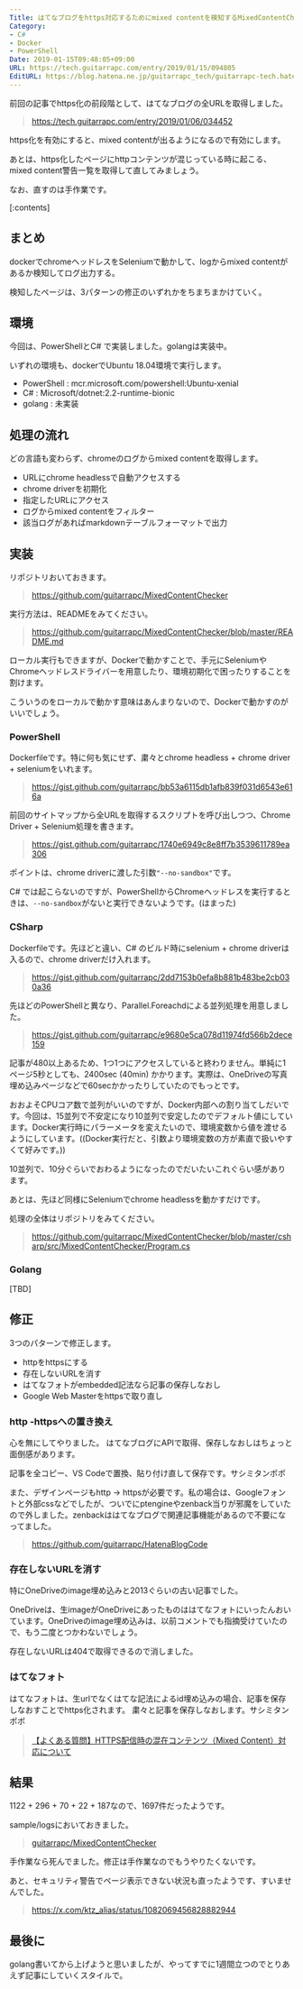 ```yaml
---
Title: はてなブログをhttps対応するためにmixed contentを検知するMixedContentCheckerを作った
Category:
- C#
- Docker
- PowerShell
Date: 2019-01-15T09:48:05+09:00
URL: https://tech.guitarrapc.com/entry/2019/01/15/094805
EditURL: https://blog.hatena.ne.jp/guitarrapc_tech/guitarrapc-tech.hatenablog.com/atom/entry/10257846132699456478
---
```


前回の記事でhttps化の前段階として、はてなブログの全URLを取得しました。

> https://tech.guitarrapc.com/entry/2019/01/06/034452

https化を有効にすると、mixed contentが出るようになるので有効にします。

あとは、https化したページにhttpコンテンツが混じっている時に起こる、mixed content警告一覧を取得して直してみましょう。

なお、直すのは手作業です。


[:contents]

## まとめ

dockerでchromeヘッドレスをSeleniumで動かして、logからmixed contentがあるか検知してログ出力する。

検知したページは、3パターンの修正のいずれかをちまちまかけていく。

## 環境

今回は、PowerShellとC# で実装しました。golangは実装中。

いずれの環境も、dockerでUbuntu 18.04環境で実行します。

* PowerShell : mcr.microsoft.com/powershell:Ubuntu-xenial
* C# : Microsoft/dotnet:2.2-runtime-bionic
* golang : 未実装

## 処理の流れ

どの言語も変わらず、chromeのログからmixed contentを取得します。

* URLにchrome headlessで自動アクセスする
* chrome driverを初期化
* 指定したURLにアクセス
* ログからmixed contentをフィルター
* 該当ログがあればmarkdownテーブルフォーマットで出力


## 実装

リポジトリおいておきます。

> https://github.com/guitarrapc/MixedContentChecker

実行方法は、READMEをみてください。

> https://github.com/guitarrapc/MixedContentChecker/blob/master/README.md



ローカル実行もできますが、Dockerで動かすことで、手元にSeleniumやChromeヘッドレスドライバーを用意したり、環境初期化で困ったりすることを割けます。

こういうのをローカルで動かす意味はあんまりないので、Dockerで動かすのがいいでしょう。

### PowerShell

Dockerfileです。特に何も気にせず、粛々とchrome headless + chrome driver + seleniumをいれます。

> https://gist.github.com/guitarrapc/bb53a6115db1afb839f031d6543e616a

前回のサイトマップから全URLを取得するスクリプトを呼び出しつつ、Chrome Driver + Selenium処理を書きます。

> https://gist.github.com/guitarrapc/1740e6949c8e8ff7b3539611789ea306

ポイントは、chrome driverに渡した引数`"--no-sandbox"`です。

C# では起こらないのですが、PowerShellからChromeヘッドレスを実行するときは、`--no-sandbox`がないと実行できないようです。(はまった)

### CSharp

Dockerfileです。先ほどと違い、C# のビルド時にselenium + chrome driverは入るので、chrome driverだけ入れます。

> https://gist.github.com/guitarrapc/2dd7153b0efa8b881b483be2cb030a36

先ほどのPowerShellと異なり、Parallel.Foreachdによる並列処理を用意しました。

> https://gist.github.com/guitarrapc/e9680e5ca078d11974fd566b2dece159

記事が480以上あるため、1つ1つにアクセスしていると終わりません。単純に1ページ5秒としても、2400sec (40min) かかります。実際は、OneDriveの写真埋め込みページなどで60secかかったりしていたのでもっとです。

おおよそCPUコア数で並列がいいのですが、Docker内部への割り当てしだいです。今回は、15並列で不安定になり10並列で安定したのでデフォルト値にしています。Docker実行時にパラーメータを変えたいので、環境変数から値を渡せるようにしています。((Docker実行だと、引数より環境変数の方が素直で扱いやすくて好みです。))

10並列で、10分ぐらいでおわるようになったのでだいたいこれぐらい感があります。

あとは、先ほど同様にSeleniumでchrome headlessを動かすだけです。

処理の全体はリポジトリをみてください。

> https://github.com/guitarrapc/MixedContentChecker/blob/master/csharp/src/MixedContentChecker/Program.cs

### Golang

[TBD]

## 修正

3つのパターンで修正します。

* httpをhttpsにする
* 存在しないURLを消す
* はてなフォトがembedded記法なら記事の保存しなおし
* Google Web Masterをhttpsで取り直し

### http -httpsへの置き換え

心を無にしてやりました。
はてなブログにAPIで取得、保存しなおしはちょっと面倒感があります。

記事を全コピー、VS Codeで置換、貼り付け直して保存です。サシミタンポポ

また、デザインページもhttp -> httpsが必要です。私の場合は、Googleフォントと外部cssなどでしたが、ついでにptengineやzenback当りが邪魔をしていたので外しました。zenbackははてなブログで関連記事機能があるので不要になってました。

> https://github.com/guitarrapc/HatenaBlogCode

### 存在しないURLを消す

特にOneDriveのimage埋め込みと2013ぐらいの古い記事でした。

OneDriveは、生imageがOneDriveにあったものははてなフォトにいったんおいています。OneDriveのimage埋め込みは、以前コメントでも指摘受けていたので、もう二度とつかわないでしょう。

存在しないURLは404で取得できるので消しました。

### はてなフォト

はてなフォトは、生urlでなくはてな記法によるid埋め込みの場合、記事を保存しなおすことでhttps化されます。
粛々と記事を保存しなおします。サシミタンポポ

> [【よくある質問】HTTPS配信時の混在コンテンツ（Mixed Content）対応について](https://help.hatenablog.com/entry/https_faq)

## 結果

1122 + 296 + 70 + 22 + 187なので、1697件だったようです。

sample/logsにおいておきました。

> [guitarrapc/MixedContentChecker](https://github.com/guitarrapc/MixedContentChecker/tree/master/samples/logs)

手作業なら死んでました。修正は手作業なのでもうやりたくないです。

あと、セキュリティ警告でページ表示できない状況も直ったようです、すいませんでした。

> https://x.com/ktz_alias/status/1082069456828882944

## 最後に

golang書いてから上げようと思いましたが、やってすでに1週間立つのでとりあえず記事にしていくスタイルで。
